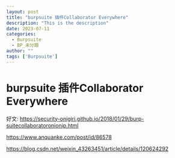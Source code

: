 ```yaml
---
layout: post
title: "burpsuite 插件Collaborator Everywhere"
description: "This is the description"
date: 2023-07-11
categories:
  - Burpsuite
  - BP_未分類
author: ""
tags: ['Burpsuite']
---
```







# burpsuite 插件Collaborator Everywhere


好文:
https://security-onigiri.github.io/2018/01/29/burp-suitecollaboratoronionip.html

https://www.anquanke.com/post/id/86578


https://blog.csdn.net/weixin_43263451/article/details/120624292